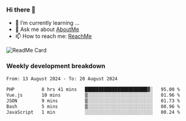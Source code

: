 ### Hi there 👋

- 🌱 I’m currently learning ...
- 💬 Ask me about [AboutMe](https://www.itzcy.com/about)
- 📫 How to reach me: [ReachMe](https://www.itzcy.com/about)

![ReadMe Card](https://github-readme-stats-ten-gilt.vercel.app/api?username=SuperChenYun&show_icons=true&title_color=fff&icon_color=79ff97&text_color=9f9f9f&bg_color=151515&hide_border=true)

### Weekly development breakdown
<!--START_SECTION:waka-->

```txt
From: 13 August 2024 - To: 20 August 2024

PHP          8 hrs 41 mins   ███████████████████████▓░   95.00 %
Vue.js       10 mins         ▒░░░░░░░░░░░░░░░░░░░░░░░░   01.96 %
JSON         9 mins          ▒░░░░░░░░░░░░░░░░░░░░░░░░   01.73 %
Bash         5 mins          ▒░░░░░░░░░░░░░░░░░░░░░░░░   00.96 %
JavaScript   1 min           ░░░░░░░░░░░░░░░░░░░░░░░░░   00.24 %
```

<!--END_SECTION:waka-->

